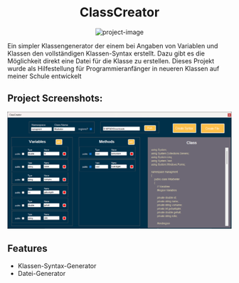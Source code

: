 <h1 align="center" id="title">ClassCreator</h1>

<p align="center"><img src="https://socialify.git.ci/bekirtahagd/ClassCreater/image?font=Raleway&amp;language=1&amp;name=1&amp;owner=1&amp;pattern=Signal&amp;theme=Light" alt="project-image"></p>

<p id="description">Ein simpler Klassengenerator der einem bei Angaben von Variablen und Klassen den vollständigen Klassen-Syntax erstellt. Dazu gibt es die Möglichkeit direkt eine Datei für die Klasse zu erstellen. Dieses Projekt wurde als Hilfestellung für Programmieranfänger in neueren Klassen auf meiner Schule entwickelt</p>


<h2>Project Screenshots:</h2>

<img src="./Preview.png" alt="project-screenshot" width="auto" height="auto">

  
<h2>Features</h2>

*   Klassen-Syntax-Generator
*   Datei-Generator
